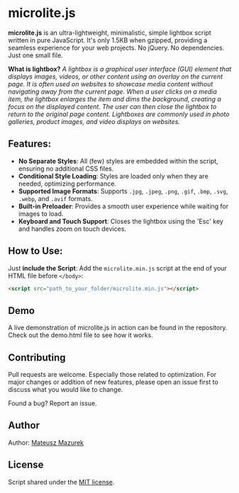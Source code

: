 # microlite.js

**microlite.js** is an ultra-lightweight, minimalistic, simple lightbox script written in pure JavaScript. It's only 1.5KB when gzipped, providing a seamless experience for your web projects. No jQuery. No dependencies. Just one small file.

**What is lightbox?** *A lightbox is a graphical user interface (GUI) element that displays images, videos, or other content using an overlay on the current page. It is often used on websites to showcase media content without navigating away from the current page. When a user clicks on a media item, the lightbox enlarges the item and dims the background, creating a focus on the displayed content. The user can then close the lightbox to return to the original page content. Lightboxes are commonly used in photo galleries, product images, and video displays on websites.*

## Features:
- **No Separate Styles**: All (few) styles are embedded within the script, ensuring no additional CSS files.
- **Conditional Style Loading**: Styles are loaded only when they are needed, optimizing performance.
- **Supported Image Formats**: Supports `.jpg`, `.jpeg`, `.png`, `.gif`, `.bmp`, `.svg`, `.webp`, and `.avif` formats.
- **Built-in Preloader**: Provides a smooth user experience while waiting for images to load.
- **Keyboard and Touch Support**: Closes the lightbox using the 'Esc' key and handles zoom on touch devices.

## How to Use:
Just **include the Script**: Add the `microlite.min.js` script at the end of your HTML file before `</body>`:
```html
<script src="path_to_your_folder/microlite.min.js"></script>
```

## Demo
A live demonstration of microlite.js in action can be found in the repository. Check out the demo.html file to see how it works.

## Contributing
Pull requests are welcome. Especially those related to optimization. For major changes or addition of new features, please open an issue first to discuss what you would like to change.

Found a bug? Report an issue.

## Author
Author: [Mateusz Mazurek](https://mateuszmazurek.pl/)

## License
Script shared under the [MIT license](LICENSE).

